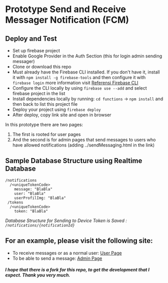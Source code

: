 # Prototype Send and Receive Messager Notification (FCM)

## Deploy and Test
- Set up firebase project
- Enable Google Provider in the Auth Section (this for login admin sending messager)
- Clone or download this repo
- Must already have the Firebase CLI installed. If you don't have it, install it with `npm install -g firebase-tools` and then configure it with `firebase login` more information visit [Referensi Firebase CLI](https://firebase.google.com/docs/cli)
- Configure the CLI locally by using `firebase use --add` and select firebase project in the list
- Install dependencies locally by running: `cd functions` -> `npm install` and then back to list this project file
- Deploy your project using `firebase deploy`
- After deploy, copy link site and open in browser

In this prototype there are two pages:

1. The first is rooted for user pages
1. And the second is for admin pages that send messages to users who have allowed notifications (adding ../sendMessaging.html in the link)

## Sample Database Structure using Realtime Database
```
/notifications
  /<uniqueTokenCode>
    message: "BlaBla"
    user: "BlaBla"
    userProfilImg: "BlaBla"
 /tokens
  /<uniqueTokenCode>
    token: "BlaBla"
```

<i>Database Structure for Sending to Device Token is Saved : `/notifications/{notificationId}`</i>

## For an example, please visit the following site:
- To receive messages or as a normal user: [User Page](https://pushnotifdicoba.web.app/)
- To be able to send a message: [Admin Page](https://pushnotifdicoba.web.app/sendMessaging.html)
#### <i>I hope that there is a fork for this repo, to get the development that I expect. Thank you very much.</i>
